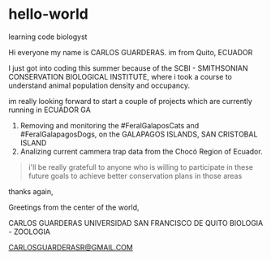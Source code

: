 # hello-world
learning code biologyst


Hi everyone my name is CARLOS GUARDERAS.
im from Quito, ECUADOR

I just got into coding this summer because of the SCBI - SMITHSONIAN CONSERVATION BIOLOGICAL INSTITUTE, where i took a course to understand animal population density and occupancy.



im really looking forward to start a couple of projects which are currently running in ECUADOR
GA
1. Removing and monitoring the #FeralGalaposCats and #FeralGalapagosDogs, on the GALAPAGOS ISLANDS, SAN CRISTOBAL ISLAND
2. Analizing current cammera trap data from the Chocó Region of Ecuador.

> i'll be really gratefull to anyone who is willing to participate in these future goals to achieve better conservation plans in those areas

thanks again,

Greetings from the center of the world,

CARLOS GUARDERAS
UNIVERSIDAD SAN FRANCISCO DE QUITO
BIOLOGIA - ZOOLOGIA

CARLOSGUARDERASR@GMAIL.COM



